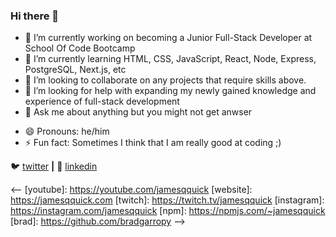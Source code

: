 ### Hi there 👋

- 🔭 I’m currently working on becoming a Junior Full-Stack Developer at School Of Code Bootcamp
- 🌱 I’m currently learning HTML, CSS, JavaScript, React, Node, Express, PostgreSQL, Next.js, etc
- 👯 I’m looking to collaborate on any projects that require skills above.
- 🤔 I’m looking for help with expanding my newly gained knowledge and experience of full-stack development
- 💬 Ask me about anything but you might not get anwser
<!-- - 📫 How to reach me: -->
- 😄 Pronouns: he/him
- ⚡ Fun fact: Sometimes I think that I am really good at coding ;)

🐦 [twitter][twitter] **|**
👔 [linkedin][linkedin]
<!--
🏡 [website][website] **|**  
📺 [youtube][youtube] **|** 
🎥 [twitch][twitch] **|** 
📦 [npm][npm] **|** 
📷 [instagram][instagram] **|** 
-->


[twitter]: https://twitter.com/jamesqquick
[linkedin]: https://linkedin.com/in/jamesqquick

<--
[youtube]: https://youtube.com/jamesqquick
[website]: https://jamesqquick.com
[twitch]: https://twitch.tv/jamesqquick
[instagram]: https://instagram.com/jamesqquick
[npm]: https://npmjs.com/~jamesqquick
[brad]: https://github.com/bradgarropy
-->

